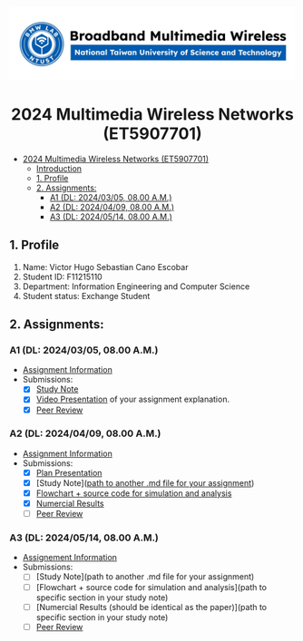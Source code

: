 ![](./assets/lab-logo.jpeg)

# <center> 2024 Multimedia Wireless Networks (ET5907701) </center>

- [ 2024 Multimedia Wireless Networks (ET5907701) ](#-2024-multimedia-wireless-networks-et5907701-)
  - [Introduction](#introduction)
  - [1. Profile](#1-profile)
  - [2. Assignments:](#2-assignments)
    - [A1 (DL: 2024/03/05, 08.00 A.M.)](#a1-dl-20240305-0800-am)
    - [A2 (DL: 2024/04/09, 08.00 A.M.)](#a2-dl-20240409-0800-am)
    - [A3 (DL: 2024/05/14, 08.00 A.M.)](#a3-dl-20240514-0800-am)

## 1. Profile
1. Name: Victor Hugo Sebastian Cano Escobar
2. Student ID: F11215110 
3. Department: Information Engineering and Computer Science
4. Student status: Exchange Student

## 2. Assignments:

### A1 (DL: 2024/03/05, 08.00 A.M.)
- [Assignment Information](https://github.com/bmw-ece-ntust/multimedia-wireless-network?tab=readme-ov-file#a1-deadline-35-0800-am)
- Submissions:
  - [x] [Study Note](https://github.com/bmw-ece-ntust/multimedia-wireless-network/blob/2024-F11215110-Victor-Hugo-Cano-Escobar/StudyNotes/Assignment%201%20-%20Study%20Notes.md)
  - [x] [Video Presentation](https://youtu.be/2vMR3yyIfaM) of your assignment explanation.
  - [x] [Peer Review](https://forms.gle/tPVAdfAc4hBiUtg88)

### A2 (DL: 2024/04/09, 08.00 A.M.)
- [Assignment Information](https://github.com/bmw-ece-ntust/multimedia-wireless-network?tab=readme-ov-file#a2-deadline-49-0800-am)
- Submissions:
  - [x] [Plan Presentation](https://drive.google.com/file/d/1oKC7kIKc6s5lEo-WPHsYCQ8Pnvtgffha/view?usp=sharing)
  - [x] [Study Note]([path to another .md file for your assignment](https://github.com/bmw-ece-ntust/multimedia-wireless-network/blob/2024-F11215110-Victor-Hugo-Cano-Escobar/StudyNotes/Assignment%202%20-%20Study%20Notes.md))
  - [x] [Flowchart + source code for simulation and analysis](https://github.com/bmw-ece-ntust/multimedia-wireless-network/blob/2024-F11215110-Victor-Hugo-Cano-Escobar/StudyNotes/Assignment%202%20-%20Study%20Notes.md#code-analysis)
  - [x] [Numercial Results](https://github.com/bmw-ece-ntust/multimedia-wireless-network/blob/2024-F11215110-Victor-Hugo-Cano-Escobar/StudyNotes/Assignment%202%20-%20Study%20Notes.md#code-analysis)
  - [ ] [Peer Review](https://forms.gle/njd22Apu7ZGTbKzJ7)

### A3 (DL: 2024/05/14, 08.00 A.M.)
- [Assignement Information](https://github.com/bmw-ece-ntust/multimedia-wireless-network?tab=readme-ov-file#a3-deadline-514-0800-am)
- Submissions:
  - [ ] [Study Note](path to another .md file for your assignment)
  - [ ] [Flowchart + source code for simulation and analysis](path to specific section in your study note)
  - [ ] [Numercial Results (should be identical as the paper)](path to specific section in your study note)
  - [ ] [Peer Review](https://forms.gle/yVtjYqxZyRgcjbeE8)
